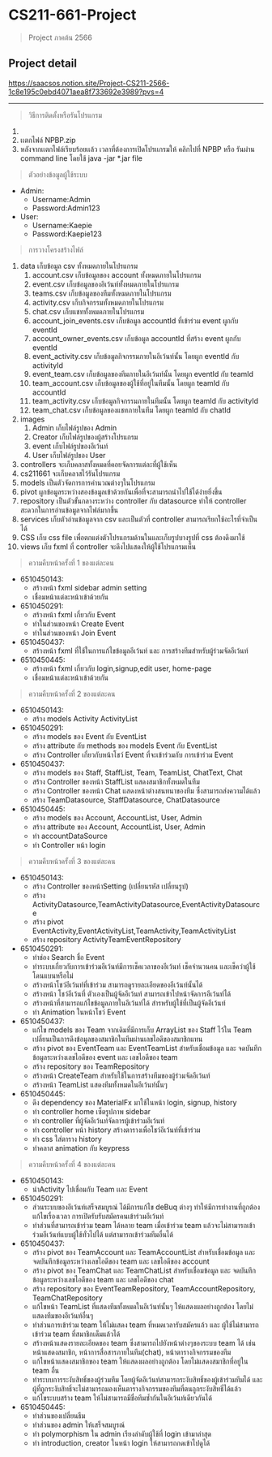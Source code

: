 # CS211-661-Project
> Project ภาคต้น 2566

## Project detail
https://saacsos.notion.site/Project-CS211-2566-1c8e195c0ebd4071aea8f733692e3989?pvs=4

---
> วิธีการติดตั้งหรือรันโปรแกรม
1.  
2.  เเตกไฟล์ NPBP.zip 
3.  หลังจากเเตกไฟล์เรียบร้อยเเล้ว เวลาที่ต้องการเปิดโปรเเกรมให้ คลิกไปที่ NPBP หรือ รันผ่าน command line โดยใช้ java -jar *.jar file

>  ตัวอย่างข้อมูลผู้ใช้ระบบ
* Admin:
    * Username:Admin
    * Password:Admin123
* User:
    * Username:Kaepie
    * Password:Kaepie123
>  การวางโครงสร้างไฟล์
1. data เก็บข้อมูล csv ทั้งหมดภายในโปรแกรม
   1. account.csv เก็บข้อมูลของ account ทั้งหมดภายในโปรแกรม
   2. event.csv เก็บข้อมูลของอิเว้นท์ทั้งหมดภายในโปรแกรม
   3. teams.csv เก็บข้อมูลของทีมทั้งหมดภายในโปรแกรม
   4. activity.csv เก็บกิจกรรมทั้งหมดภายในโปรแกรม
   5. chat.csv เก็บแชททั้งหมดภายในโปรแกรม
   6. account_join_events.csv เก็บข้อมูล accountId ที่เข้าร่วม event ผูกกับ eventId 
   7. account_owner_events.csv เก็บข้อมูล accountId ที่สร้าง event ผูกกับ eventId
   8. event_activity.csv เก็บข้อมูลกิจกรรมภายในอีเว้นท์นั้น โดยผูก eventId กับ activityId
   9. event_team.csv เก็บข้อมูลของทีมภายในอีเว้นท์นั้น โดยผูก eventId กับ teamId
   10. team_account.csv เก็บข้อมูลของผู้ใช้ที่อยู่ในทีมนั้น โดยผูก teamId กับ accountId
   11. team_activity.csv เก็บข้อมูลกิจกรรมภายในทีมนั้น โดยผูก teamId กับ activityId
   12. team_chat.csv เก็บข้อมูลของแชทภายในทีม โดยผูก teamId กับ chatId
2. images
   1. Admin เก็บไฟล์รูปของ Admin
   2. Creator เก็บไฟล์รูปของผู้สร้างโปรแกรม
   3. event เก็บไฟล์รูปของอีเว้นท์
   4. User เก็บไฟล์รูปของ User
3. controllers จะเก็บคลาสทั้งหมดที่คอยจัดการแต่ละที่ผู้ใช้เห็น
4. cs211661 จะเก็บคลาสไว้รันโปรแกรม
5. models เป็นตัวจัดการการคำนวณต่างๆในโปรแกรม
6. pivot ผูกข้อมูลระหว่างสองข้อมูลเข้าด้วยกันเพื่อที่จะสามารถนำไปใช้ได้ง่ายยิ่งขึ้น
7. repository เป็นตัวขั้นกลางระหว่าง controller กับ datasource ทำให้ controller สะดวกในการอ่านข้อมูลจากไฟล์มากขึ้น 
8. services เก็บตัวอ่านข้อมูลจาก csv และเป็นตัวที่ controller สามารถเรียกใช้อะไรที่จำเป็นได้
9. CSS เก็บ css file เพื่อตกแต่งตัวโปรแกรมด้านในและเก็บรูปบางรูปที่ css ต้องดึงมาใช้
10. views เก็บ fxml ที่ controller จะดึงไปแสดงให้ผู้ใช้โปรแกรมเห็น
> ความคืบหน้าครั้งที่ 1 ของแต่ละคน

* 6510450143:
    * สร้างหน้า  fxml sidebar admin  setting
    * เชื่อมหน้าแต่ละหน้าเข้าด้วยกัน
* 6510450291:
    * สร้างหน้า fxml เกี่ยวกับ Event
    * ทำในส่วนของหน้า Create Event
    * ทำในส่วนของหน้า Join Event
* 6510450437:
    * สร้างหน้า fxml ที่ใช้ในการแก้ไขข้อมูลอีเว้นท์ และ การสร้างทีมสำหรับผู้ร่วมจัดอีเว้นท์
* 6510450445:
    * สร้างหน้า fxml เกี่ยวกับ login,signup,edit user, home-page
    * เชื่อมหน้าแต่ละหน้าเข้าด้วยกัน
> ความคืบหน้าครั้งที่ 2 ของแต่ละคน

* 6510450143:
    * สร้าง models Activity  ActivityList
* 6510450291:
    * สร้าง models ของ Event กับ EventList
    * สร้าง attribute กับ methods ของ models Event กับ EventList
    * สร้าง Controller เกี่ยวกับหน้าโชว์ Event ที่จะเข้าร่วมกับ การเข้าร่วม Event
* 6510450437:
    * สร้าง models ของ Staff, StaffList, Team, TeamList, ChatText, Chat
    * สร้าง Controller ของหน้า StaffList แสดงสมาชิกทั้งหมดในทีม
    * สร้าง Controller ของหน้า Chat แสดงหน้าต่างสนทนาของทีม ซึ่งสามารถส่งความได้แล้ว
    * สร้าง TeamDatasource, StaffDatasource, ChatDatasource
* 6510450445:
    * สร้าง models ของ Account, AccountList, User, Admin
    * สร้าง attribute ของ Account, AccountList, User, Admin
    * ทำ accountDataSource 
    * ทำ Controller หน้า login
> ความคืบหน้าครั้งที่ 3 ของแต่ละคน

* 6510450143:
    *  สร้าง Controller ของหน้าSetting (เปลี่ยนรหัส เปลี่ยนรูป)
    *  สร้าง ActivityDatasource,TeamActivityDatasource,EventActivityDatasource
    *  สร้าง pivot EventActivity,EventActivityList,TeamActivity,TeamActivityList
    *  สร้าง repository  ActivityTeamEventRepository
* 6510450291:
    * ทำช่อง Search ชื่อ Event
    * ทำระบบเกี่ยวกับการเข้าร่วมอีเว้นท์มีการเช็คเวลาของอีเว้นท์ เช็คจำนวนคน และเช็คว่าผู้ใช้โดนแบนหรือไม่
    * สร้างหน้าโชว์อีเว้นท์ที่เข้าร่วม สามารถดูรายละเอียดของอีเว้นท์นั้นได้
    * สร้างหน้า โชว์อีเว้นที่ ตัวเองเป็นผู้จัดอีเว้นท์ สามารถเข้าไปหน้าจัดการอีเว้นท์ได้
    * สร้างหน้าที่สามารถแก้ไขข้อมูลภายในอีเว้นท์ได้ สำรหรับผู้ใช้ที่เป็นผู้จัดอีเว้นท์
    * ทำ Animation ในหน้าโชว์ Event
* 6510450437:
    * แก้ไข models ของ Team จากเดิมที่มีการเก็บ ArrayList ของ Staff ไว้ใน Team เปลี่ยนเป็นการดึงข้อมูลของสมาชิกในทีมผ่านเลขไอดีของสมาชิกแทน
    * สร้าง pivot ของ EventTeam และ EventTeamList สำหรับเชื่อมข้อมูล และ จดบันทึกข้อมูลระหว่างเลขไอดีของ event และ เลขไอดีของ team
    * สร้าง repository ของ TeamRepository
    * สร้างหน้า CreateTeam สำหรับใช้ในการสร้างทีมของผู้ร่วมจัดอีเว้นท์
    * สร้างหน้า TeamList แสดงทีมทั้งหมดในอีเว้นท์นั้นๆ
* 6510450445:
    * ดึง dependency ของ MaterialFx มาใช้ในหน้า login, signup, history
    * ทำ controller home เซ็ตรูปภาพ sidebar
    * ทำ controller ที่ผู้จัดอีเว้นท์จัดการผู้เข้าร่วมอีเว้นท์
    * ทำ controller หน้า history สร้างตารางเพื่อโชว์อีเว้นท์ที่เข้าร่วม
    * ทำ css ใส่ตาราง history
    * ทำคลาส animation กับ keypress
> ความคืบหน้าครั้งที่ 4 ของแต่ละคน

* 6510450143:
    * นำActivity ไปเชื่อมกับ Team เเละ Event
* 6510450291:
    * ส่วนระบบของอีเว้นท์เสร็จสมบูรณ์ ได้มีการแก้ไข deBuq ต่างๆ ทำให้มีการทำงานที่ถูกต้อง แก้ไขเรื่องเวลา การเปิดรับรับสมัครคนเข้าร่วมอีเว้นท์
    * ทำส่วนที่สามารถเข้าร่วม team ได้หลาย team เมื่อเข้าร่วม team แล้วจะไม่สามารถเข้าร่วมอีเว้นท์แบบผู้ใช้ทั่วไปได้ แต่สามารถเข้าร่วมทีมอื่นได้
* 6510450437:
    * สร้าง pivot ของ TeamAccount และ TeamAccountList สำหรับเชื่อมข้อมูล และ จดบันทึกข้อมูลระหว่างเลขไอดีของ team และ เลขไอดีของ account
    * สร้าง pivot ของ TeamChat และ TeamChatList สำหรับเชื่อมข้อมูล และ จดบันทึกข้อมูลระหว่างเลขไอดีของ team และ เลขไอดีของ chat
    * สร้าง repository ของ EventTeamRepository, TeamAccountRepository, TeamChatRepository
    * แก้ไขหน้า TeamList ที่แสดงทีมทั้งหมดในอีเว้นท์นั้นๆ ให้แสดงผลอย่างถูกต้อง โดยไม่แสดงทีมของอีเว้นท์อื่นๆ
    * ทำส่วนการเข้าร่วม team ให้ไม่แสดง team ที่หมดเวลารับสมัครแล้ว และ ผู้ใช้ไม่สามารถเข้าร่วม team ที่สมาชิกเต็มแล้วได้
    * สร้างหน้าแสดงรายละเอียดของ team ซึ่งสามารถไปยังหน้าต่างๆของระบบ team ได้ เช่น หน้าแสดงสมาชิก, หน้าการสื่อสารภายในทีม(chat), หน้าตารางกิจกรรมของทีม
    * แก้ไขหน้าแสดงสมาชิกของ team ให้แสดงผลอย่างถูกต้อง โดยไม่แสดงสมาชิกที่อยู่ใน team อื่น
    * ทำระบบการระงับสิทธิ์ของผู้ร่วมทีม โดยผู้จัดอีเว้นท์สามารถระงับสิทธิ์ของผู้เข้าร่วมทีมได้ และ ผู้ที่ถูกระงับสิทธิ์จะไม่สามารถมองเห็นตารางกิจกรรมของทีมที่ตนถูกระงับสิทธิ์ได้แล้ว
    * แก้ไขระบบสร้าง team ให้ไม่สามารถมีชื่อทีมซ้ำกันในอีเว้นท์เดียวกันได้
* 6510450445:
    * ทำส่วนของเปลี่ยนธีม
    * ทำส่วนของ admin ให้เสร็จสมบูรณ์
    * ทำ polymorphism ใน admin เรียงลำดับผู้ใช้ที่ login เข้ามาล่าสุด
    * ทำ introduction, creator ในหน้า login ให้สามารถกดเข้าไปดูได้